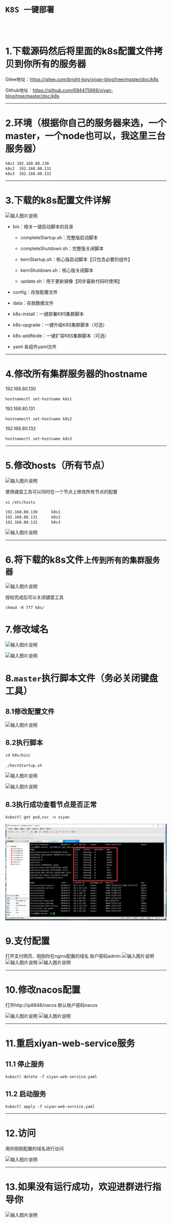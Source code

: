 
#  `K8S 一键部署`
<br>
<br>

# 1.下载源码然后将里面的k8s配置文件拷贝到你所有的服务器

Gitee地址：https://gitee.com/bright-boy/xiyan-blog/tree/master/doc/k8s

Github地址：https://github.com/694475668/xiyan-blog/tree/master/doc/k8s


---
# 2.环境（根据你自己的服务器来选，一个master，一个node也可以，我这里三台服务器）
```
k8s1 192.168.80.130
k8s2  192.168.80.131
k8s3  192.168.80.132

```
---
# 3.下载的k8s配置文件详解
![输入图片说明](http://qiniu-picture.xiyanit.cn/FlNVlAST8etVecyDbRlk2T23C-7T "屏幕截图.png")

+ bin：相关一键启动脚本的目录

   * completeStartup.sh：完整版启动脚本

   * completeShutdown.sh：完整版关闭脚本

   * kernStartup.sh：核心版启动脚本【只包含必要的组件】

   * kernShutdown.sh：核心版关闭脚本

   * update.sh：用于更新镜像【同步最新代码时使用】

* config：存放配置文件

* data：存放数据文件

* k8s-install：一键部署K8S集群脚本

* k8s-upgrade：一键升级K8S集群脚本（可选）

* k8s-addNode：一键扩容K8S集群脚本（可选）

* yaml 各组件yaml文件

---
# 4.修改所有集群服务器的hostname
192.168.80.130

`hostnamectl set-hostname k8s1`

192.168.80.131

`hostnamectl set-hostname k8s2`

192.168.80.132

`hostnamectl set-hostname k8s3`

---
# 5.修改hosts（所有节点）
![输入图片说明](http://qiniu-picture.xiyanit.cn/FhvG0lqHfiQmkebrNagzDzTdiVYA "屏幕截图.png")

使用键盘工具可以同时在一个节点上修改所有节点的配置

`vi /etc/hosts`

```
192.168.80.130      k8s1
192.168.80.131      k8s2
192.168.80.132      k8s3
```
![输入图片说明](http://qiniu-picture.xiyanit.cn/FqFJ1DC15TD37YxBnRMPK693065X "屏幕截图.png")

---
# 6.将下载的k8s文件`上传到所有的集群服务器`
![输入图片说明](http://qiniu-picture.xiyanit.cn/FqbiIq4Wg2LDETA6-gqyAIeki5oN "屏幕截图.png")

授权完成后可以关闭键盘工具

```
chmod -R 777 k8s/
```

# 7.修改域名
![输入图片说明](http://qiniu-picture.xiyanit.cn/FvJ3LGsmYzBg1g1wBlJaAWQ04LxC "屏幕截图.png")

![输入图片说明](http://qiniu-picture.xiyanit.cn/FplNrAUDV-cxEES1AW_m5jsfQhLb "屏幕截图.png")

# 8.`master`执行脚本文件（务必关闭键盘工具）
## 8.1修改配置文件
![输入图片说明](http://qiniu-picture.xiyanit.cn/FkgBzkunpIjDSZCNhbZ3K8EhjsOS "屏幕截图.png")

## 8.2执行脚本
```
cd k8s/bin/

./kernStartup.sh

```
![输入图片说明](http://qiniu-picture.xiyanit.cn/Fv8OpX7wegtfAy7FRCWfHXEcOMAT "屏幕截图.png")

![输入图片说明](http://qiniu-picture.xiyanit.cn/FgStyqaWG63RnXnaBC0Cykun_IaI "屏幕截图.png")

## 8.3执行成功查看节点是否正常

```
kubectl get pod,svc -n xiyan
```
![输入图片说明](images/QQ截图20210323212856.png "屏幕截图.png")


# 9.支付配置
打开支付网页，刚刚你在nginx配置的域名   账户密码admin
![输入图片说明](http://qiniu-picture.xiyanit.cn/FilJRHtLmG979MXjBVFBKuGxTvZj "屏幕截图.png")
![输入图片说明](http://qiniu-picture.xiyanit.cn/FiFvUaUOEFlEB1CRB3NPREW2Im7E "屏幕截图.png")
![输入图片说明](http://qiniu-picture.xiyanit.cn/Fut_DlKxO0QHB8XBLyFfR4mtZgYR "屏幕截图.png")

---
# 10.修改nacos配置
打开http://ip8848/nacos  默认账户密码nacos

![输入图片说明](http://qiniu-picture.xiyanit.cn/FhKwRjdYvQ9fYJkVNEcMuKDnxUKC "屏幕截图.png")
![输入图片说明](http://qiniu-picture.xiyanit.cn/FiQxZXt3YWms0x4b6DEOOePEeQWe "屏幕截图.png")

---
# 11.重启xiyan-web-service服务

## 11.1 停止服务
```
kubectl delete -f xiyan-web-service.yaml
```
## 11.2 启动服务

```
kubectl apply -f xiyan-web-service.yaml
```

---
# 12.访问
用你刚刚配置的域名进行访问

![输入图片说明](http://qiniu-picture.xiyanit.cn/FmwJ2TRYKwKQEaO8P88--kTxa4Vk "屏幕截图.png")

---
# 13.如果没有运行成功，欢迎进群进行指导你
![输入图片说明](images/120440_39a64794_4856424_gaitubao_300x534.jpg "屏幕截图.png")